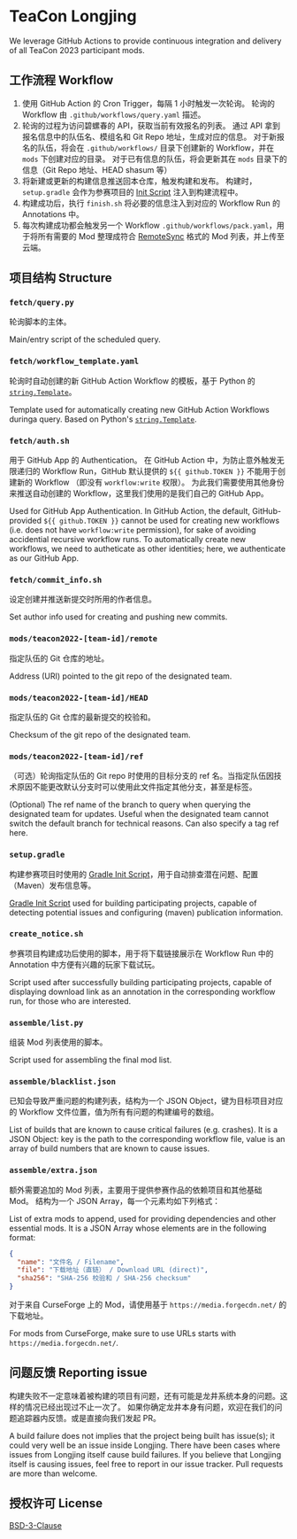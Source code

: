 # TeaCon Longjing

We leverage GitHub Actions to provide continuous integration and delivery of all TeaCon 2023 participant mods.

## 工作流程 Workflow

  1. 使用 GitHub Action 的 Cron Trigger，每隔 1 小时触发一次轮询。
     轮询的 Workflow 由 `.github/workflows/query.yaml` 描述。
  2. 轮询的过程为访问碧螺春的 API，获取当前有效报名的列表。
     通过 API 拿到报名信息中的队伍名、模组名和 Git Repo 地址，生成对应的信息。
     对于新报名的队伍，将会在 `.github/workflows/` 目录下创建新的 Workflow，并在 `mods` 下创建对应的目录。
     对于已有信息的队伍，将会更新其在 `mods` 目录下的信息（Git Repo 地址、HEAD shasum 等）
  3. 将新建或更新的构建信息推送回本仓库，触发构建和发布。
     构建时，`setup.gradle` 会作为参赛项目的 [Init Script][ref-2] 注入到构建流程中。
  4. 构建成功后，执行 `finish.sh` 将必要的信息注入到对应的 Workflow Run 的 Annotations 中。
  5. 每次构建成功都会触发另一个 Workflow `.github/workflows/pack.yaml`，用于将所有需要的 Mod 整理成符合
     [RemoteSync](https://github.com/teaconmc/RemoteSync) 格式的 Mod 列表，并上传至云端。

[ref-2]: https://docs.gradle.org/current/userguide/init_scripts.html

## 项目结构 Structure

### `fetch/query.py`

轮询脚本的主体。

Main/entry script of the scheduled query.

### `fetch/workflow_template.yaml`

轮询时自动创建的新 GitHub Action Workflow 的模板，基于 Python 的 [`string.Template`][ref-3]。

Template used for automatically creating new GitHub Action Workflows duringa query.
Based on Python's [`string.Template`][ref-3].

[ref-3]: https://docs.python.org/3/library/string.html#string.Template

### `fetch/auth.sh`

用于 GitHub App 的 Authentication。
在 GitHub Action 中，为防止意外触发无限递归的 Workflow Run，GitHub 默认提供的 `${{ github.TOKEN }}` 不能用于创建新的 Workflow
（即没有 `workflow:write` 权限）。
为此我们需要使用其他身份来推送自动创建的 Workflow，这里我们使用的是我们自己的 GitHub App。

Used for GitHub App Authentication.
In GitHub Action, the default, GitHub-provided `${{ github.TOKEN }}` cannot be used for creating new workflows
(i.e. does not have `workflow:write` permission), for sake of avoiding accidential recursive workflow runs.
To automatically create new workflows, we need to autheticate as other identities; here, we authenticate as
our GitHub App.

### `fetch/commit_info.sh`

设定创建并推送新提交时所用的作者信息。

Set author info used for creating and pushing new commits.

### `mods/teacon2022-[team-id]/remote`

指定队伍的 Git 仓库的地址。

Address (URI) pointed to the git repo of the designated team.

### `mods/teacon2022-[team-id]/HEAD`

指定队伍的 Git 仓库的最新提交的校验和。

Checksum of the git repo of the designated team.

### `mods/teacon2022-[team-id]/ref`

（可选）轮询指定队伍的 Git repo 时使用的目标分支的 ref 名。当指定队伍因技术原因不能更改默认分支时可以使用此文件指定其他分支，甚至是标签。

(Optional) The ref name of the branch to query when querying the designated team for updates.
Useful when the designated team cannot switch the default branch for technical reasons.
Can also specify a tag ref here.

### `setup.gradle`

构建参赛项目时使用的 [Gradle Init Script][ref-2]，用于自动排查潜在问题、配置（Maven）发布信息等。

[Gradle Init Script][ref-2] used for building participating projects, capable of detecting potential issues
and configuring (maven) publication information.

### `create_notice.sh`

参赛项目构建成功后使用的脚本，用于将下载链接展示在 Workflow Run 中的 Annotation 中方便有兴趣的玩家下载试玩。

Script used after successfully building participating projects, capable of displaying download link as an
annotation in the corresponding workflow run, for those who are interested.

### `assemble/list.py`

组装 Mod 列表使用的脚本。

Script used for assembling the final mod list.

### `assemble/blacklist.json`

已知会导致严重问题的构建列表，结构为一个 JSON Object，键为目标项目对应的 Workflow 文件位置，值为所有有问题的构建编号的数组。

List of builds that are known to cause critical failures (e.g. crashes).
It is a JSON Object: key is the path to the corresponding workflow file, value is an array of build numbers that are known to cause issues.

### `assemble/extra.json`

额外需要追加的 Mod 列表，主要用于提供参赛作品的依赖项目和其他基础 Mod。
结构为一个 JSON Array，每一个元素均如下列格式：

List of extra mods to append, used for providing dependencies and other essential mods.
It is a JSON Array whose elements are in the following format:

```json
{
  "name": "文件名 / Filename",
  "file": "下载地址（直链） / Download URL (direct)",
  "sha256": "SHA-256 校验和 / SHA-256 checksum"
}
```

对于来自 CurseForge 上的 Mod，请使用基于 `https://media.forgecdn.net/` 的下载地址。

For mods from CurseForge, make sure to use URLs starts with `https://media.forgecdn.net/`.

## 问题反馈 Reporting issue

构建失败不一定意味着被构建的项目有问题，还有可能是龙井系统本身的问题。这样的情况已经出现过不止一次了。
如果你确定龙井本身有问题，欢迎在我们的问题追踪器内反馈。或是直接向我们发起 PR。

A build failure does not implies that the project being built has issue(s); it could very well be an issue inside Longjing.
There have been cases where issues from Longjing itself cause build failures.
If you believe that Longjing itself is causing issues, feel free to report in our issue tracker.
Pull requests are more than welcome.

## 授权许可 License

[BSD-3-Clause](./LICENSE)
